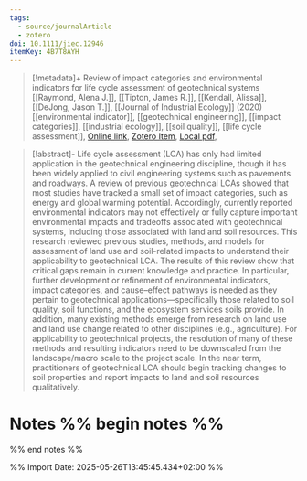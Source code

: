 ```yaml
---
tags:
  - source/journalArticle
  - zotero
doi: 10.1111/jiec.12946
itemKey: 4B7T8AYH
---
```

>[!metadata]+
> Review of impact categories and environmental indicators for life cycle assessment of geotechnical systems
> [[Raymond, Alena J.]], [[Tipton, James R.]], [[Kendall, Alissa]], [[DeJong, Jason T.]], 
> [[Journal of Industrial Ecology]] (2020)
> [[environmental indicator]], [[geotechnical engineering]], [[impact categories]], [[industrial ecology]], [[soil quality]], [[life cycle assessment]], 
> [Online link](https://onlinelibrary.wiley.com/doi/abs/10.1111/jiec.12946), [Zotero Item](zotero://select/library/items/4B7T8AYH), [Local pdf](file://C:/Users/aburg/Documents/references/zotero/storage/87BYNVDL/J%20of%20Industrial%20Ecology%20-%202019%20-%20Raymond%20-%20Review%20of%20impact%20categories%20and%20environmental%20indicators%20for%20life%20cycle.pdf), 

>[!abstract]-
>Life cycle assessment (LCA) has only had limited application in the geotechnical engineering discipline, though it has been widely applied to civil engineering systems such as pavements and roadways. A review of previous geotechnical LCAs showed that most studies have tracked a small set of impact categories, such as energy and global warming potential. Accordingly, currently reported environmental indicators may not effectively or fully capture important environmental impacts and tradeoffs associated with geotechnical systems, including those associated with land and soil resources. This research reviewed previous studies, methods, and models for assessment of land use and soil-related impacts to understand their applicability to geotechnical LCA. The results of this review show that critical gaps remain in current knowledge and practice. In particular, further development or refinement of environmental indicators, impact categories, and cause–effect pathways is needed as they pertain to geotechnical applications—specifically those related to soil quality, soil functions, and the ecosystem services soils provide. In addition, many existing methods emerge from research on land use and land use change related to other disciplines (e.g., agriculture). For applicability to geotechnical projects, the resolution of many of these methods and resulting indicators need to be downscaled from the landscape/macro scale to the project scale. In the near term, practitioners of geotechnical LCA should begin tracking changes to soil properties and report impacts to land and soil resources qualitatively.

# Notes %% begin notes %%

%% end notes %%




%% Import Date: 2025-05-26T13:45:45.434+02:00 %%

